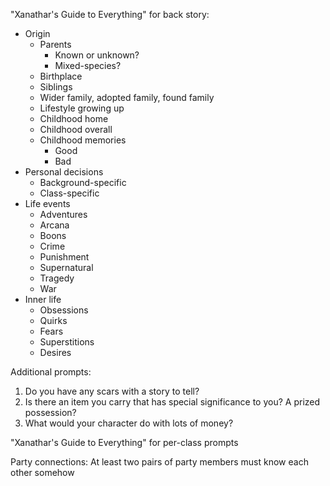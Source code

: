 "Xanathar's Guide to Everything" for back story:
- Origin
	- Parents
		- Known or unknown?
		- Mixed-species?
	- Birthplace
	- Siblings
	- Wider family, adopted family, found family
	- Lifestyle growing up
	- Childhood home
	- Childhood overall
	- Childhood memories
		- Good
		- Bad
- Personal decisions
	- Background-specific
	- Class-specific
- Life events
	- Adventures
	- Arcana
	- Boons
	- Crime
	- Punishment
	- Supernatural
	- Tragedy
	- War
- Inner life
	- Obsessions
	- Quirks
	- Fears
	- Superstitions
	- Desires

Additional prompts:
1. Do you have any scars with a story to tell?
2. Is there an item you carry that has special significance to you? A prized possession?
3. What would your character do with lots of money?

"Xanathar's Guide to Everything" for per-class prompts

Party connections: At least two pairs of party members must know each other somehow
